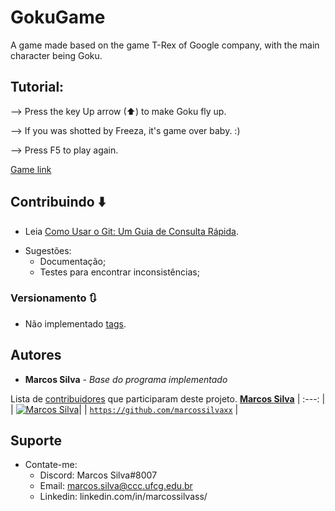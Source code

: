 # GokuGame
 A game made based on the game T-Rex of Google company, with the main character being Goku. 
 
 ## Tutorial:
 
 --> Press the key Up arrow (⬆) to make Goku fly up.
 
 --> If you was shotted by Freeza, it's game over baby. :)
 
 --> Press F5 to play again.

[Game link](https://gokugame--vinicius-marcosmartins.repl.co/)

## Contribuindo :arrow_down:

- Leia [Como Usar o Git: Um Guia de Consulta Rápida](https://www.digitalocean.com/community/tutorials/como-usar-o-git-um-guia-de-consulta-rapida-pt).

* Sugestões:
  - Documentação;
  - Testes para encontrar inconsistências;

### Versionamento 🔃

* Não implementado [tags](https://github.com/marcossilvaxx/GokuGame/tags). 

## Autores

* **Marcos Silva** - *Base do programa implementado*

Lista de [contribuidores](https://github.com/marcossilvaxx/GokuGame/contributors) que participaram deste projeto.
<a href="https://github.com/marcossilvaxx" target="_blank">**Marcos Silva**</a> 
| :---: |
| [![Marcos Silva](https://avatars1.githubusercontent.com/u/20626761?s=300&u=3c6268b8f5ed533fc116536f1a20fdf46c5edc93&v=4)](https://github.com/marcossilvaxx)|
| <a href="https://github.com/marcossilvaxx" target="_blank">`https://github.com/marcossilvaxx`</a> |

## Suporte

* Contate-me:
  - Discord: Marcos Silva#8007
  - Email: marcos.silva@ccc.ufcg.edu.br
  - Linkedin: linkedin.com/in/marcossilvass/
